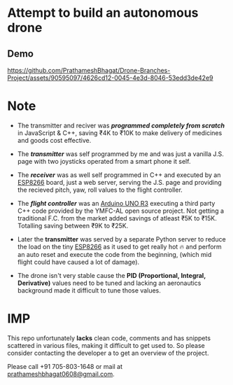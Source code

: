 # Attempt to build an autonomous drone

## Demo
https://github.com/PrathameshBhagat/Drone-Branches-Project/assets/90595097/4626cd12-0045-4e3d-8046-53edd3de42e9




# Note 
- The transmitter and reciver was ***programmed completely from scratch*** in JavaScript & C++, saving ₹4K to ₹10K to make delivery of medicines and goods cost effective.


- The ***transmitter*** was self programmed by me and was just a vanilla J.S. page with two joysticks operated from a smart phone it self.

- The ***receiver*** was as well self programmed in C++ and executed by an [ESP8266](https://en.m.wikipedia.org/wiki/ESP8266) board, just a web server, serving the J.S. page and providing the recieved pitch, yaw, roll values to the flight controller.

- The ***flight controller*** was an [Arduino UNO R3](https://docs.arduino.cc/hardware/uno-rev3/) executing a third party C++ code provided by the YMFC-AL open source project. Not getting a traditional F.C. from the market added savings of atleast ₹5K to ₹15K. Totalling saving between ₹9K to ₹25K.

- Later the **transmitter** was served by a separate Python server to reduce the load on the tiny [ESP8266](https://en.m.wikipedia.org/wiki/ESP8266) as it used to get really hot 🔥 and perform an auto reset and execute the code from the beginning, (which mid flight could have caused a lot of damage).

- The drone isn't very stable cause the **PID (Proportional, Integral, Derivative)** values need to be tuned and lacking an aeronautics background made it difficult to tune those values.
  
# IMP

This repo unfortunately **lacks** clean code, comments and has snippets scattered in various files, making it difficult to get used to. So please consider contacting the developer a to get an overview of the project.

Please call +91 705-803-1648 or mail at prathameshbhagat0608@gmail.com.
